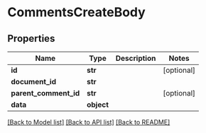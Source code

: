 # CommentsCreateBody

## Properties
Name | Type | Description | Notes
------------ | ------------- | ------------- | -------------
**id** | **str** |  | [optional] 
**document_id** | **str** |  | 
**parent_comment_id** | **str** |  | [optional] 
**data** | **object** |  | 

[[Back to Model list]](../README.md#documentation-for-models) [[Back to API list]](../README.md#documentation-for-api-endpoints) [[Back to README]](../README.md)

